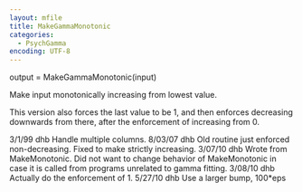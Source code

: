 ```yaml
---
layout: mfile
title: MakeGammaMonotonic
categories:
  - PsychGamma
encoding: UTF-8
---
```


output = MakeGammaMonotonic(input)

Make input monotonically increasing from lowest value.

This version also forces the last value to be 1, and then
enforces decreasing downwards from there, after the
enforcement of increasing from 0.

3/1/99  dhb  Handle multiple columns.
8/03/07 dhb  Old routine just enforced non-decreasing.  Fixed to make strictly increasing.
3/07/10 dhb  Wrote from MakeMonotonic.
             Did not want to change behavior of MakeMonotonic in case it is called from
             programs unrelated to gamma fitting.
3/08/10 dhb  Actually do the enforcement of 1.
5/27/10 dhb  Use a larger bump, 100\*eps